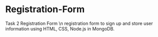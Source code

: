 # Registration-Form
Task 2 Registration Form \n registration form to sign up and store user information using HTML, CSS, Node.js in MongoDB.
